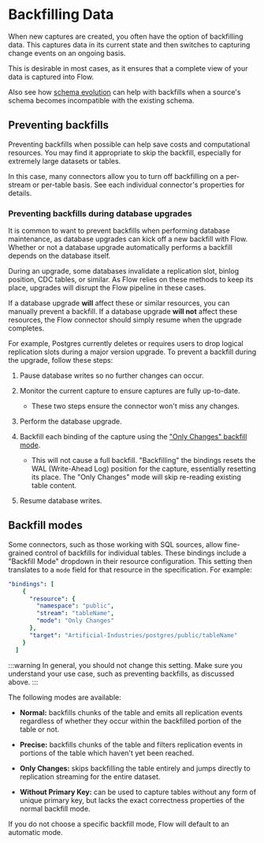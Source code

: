 
# Backfilling Data

When new captures are created, you often have the option of backfilling data. This captures data in its current state and then switches to capturing change events on an ongoing basis.

This is desirable in most cases, as it ensures that a complete view of your data is captured into Flow.

Also see how [schema evolution](https://docs.estuary.dev/concepts/advanced/evolutions/#what-do-schema-evolutions-do) can help with backfills when a source's schema becomes incompatible with the existing schema.

## Preventing backfills

Preventing backfills when possible can help save costs and computational resources. You may find it appropriate to skip the backfill, especially for extremely large datasets or tables.

In this case, many connectors allow you to turn off backfilling on a per-stream or per-table basis. See each individual connector's properties for details.

### Preventing backfills during database upgrades

It is common to want to prevent backfills when performing database maintenance, as database upgrades can kick off a new backfill with Flow. Whether or not a database upgrade automatically performs a backfill depends on the database itself.

During an upgrade, some databases invalidate a replication slot, binlog position, CDC tables, or similar. As Flow relies on these methods to keep its place, upgrades will disrupt the Flow pipeline in these cases.

If a database upgrade **will** affect these or similar resources, you can manually prevent a backfill.
If a database upgrade **will not** affect these resources, the Flow connector should simply resume when the upgrade completes.

For example, Postgres currently deletes or requires users to drop logical replication slots during a major version upgrade. To prevent a backfill during the upgrade, follow these steps:

1. Pause database writes so no further changes can occur.

2. Monitor the current capture to ensure captures are fully up-to-date.
   - These two steps ensure the connector won't miss any changes.

3. Perform the database upgrade.

4. Backfill each binding of the capture using the ["Only Changes" backfill mode](#backfill-modes).
   - This will not cause a full backfill. "Backfilling" the bindings resets the WAL (Write-Ahead Log) position for the capture, essentially resetting its place. The "Only Changes" mode will skip re-reading existing table content.

5. Resume database writes.

## Backfill modes

Some connectors, such as those working with SQL sources, allow fine-grained control of backfills for individual tables. These bindings include a "Backfill Mode" dropdown in their resource configuration. This setting then translates to a `mode` field for that resource in the specification. For example:

```yaml
"bindings": [
    {
      "resource": {
        "namespace": "public",
        "stream": "tableName",
        "mode": "Only Changes"
      },
      "target": "Artificial-Industries/postgres/public/tableName"
    }
  ]
```

:::warning
In general, you should not change this setting. Make sure you understand your use case, such as preventing backfills, as discussed above.
:::

The following modes are available:

* **Normal:** backfills chunks of the table and emits all replication events regardless of whether they occur within the backfilled portion of the table or not.

* **Precise:** backfills chunks of the table and filters replication events in portions of the table which haven't yet been reached.

* **Only Changes:** skips backfilling the table entirely and jumps directly to replication streaming for the entire dataset.

* **Without Primary Key:** can be used to capture tables without any form of unique primary key, but lacks the exact correctness properties of the normal backfill mode.

If you do not choose a specific backfill mode, Flow will default to an automatic mode.
